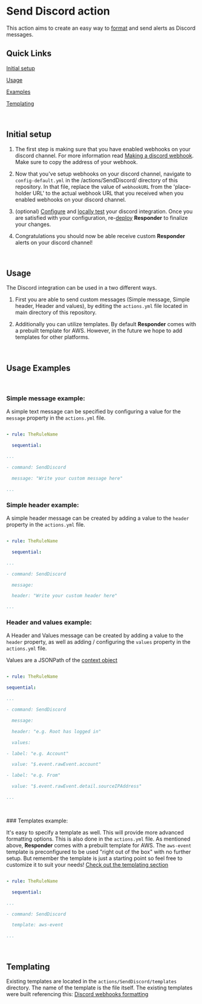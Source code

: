 # Send Discord action


This action aims to create an easy way to [format](https://birdie0.github.io/discord-webhooks-guide/discord_webhook.html) and send alerts as Discord messages.

## Quick Links
[Initial setup](#initial-setup)

[Usage](#usage)

[Examples](#usage-examples)

[Templating](#templating)

<p>&nbsp;</p>

## Initial setup

  

1. The first step is making sure that you have enabled webhooks on your discord channel. For more information read [Making a discord webhook](https://support.discord.com/hc/en-us/articles/228383668-Intro-to-Webhooks). Make sure to copy the address of your webhook. 

  

2. Now that you've setup webhooks on your discord channel, navigate to `config-default.yml` in the /actions/SendDiscord/ directory of this repository. In that file, replace the value of `webhookURL` from the 'place-holder URL' to the actual webhook URL that you received when you enabled webhooks on your discord channel.

  

3. (optional) [Configure](#usage) and [locally test](../../README.md#testing-your-configuration) your discord integration. Once you are satisfied with your configuration, re-[deploy](../../README.md#deploy) **Responder** to finalize your changes.





4. Congratulations you should now be able receive custom **Responder** alerts on your discord channel!
	
  <p>&nbsp;</p>


## Usage

The Discord integration can be used in a two different ways. 

1. First you are able to send custom messages (Simple message, Simple header, Header and values), by editing the `actions.yml` file located in main directory of this repository. 

2. Additionally you can utilize templates. By default **Responder** comes with a prebuilt template for AWS. However, in the future we hope to add templates for other platforms. 

<p>&nbsp;</p>

## Usage Examples
<p>&nbsp;</p>

### Simple message example:

A simple text message can be specified by configuring a value for the `message` property in the `actions.yml` file.

```yml

- rule: TheRuleName

  sequential:

...

- command: SendDiscord

  message: "Write your custom message here"

...

```

  

### Simple header example:

A simple header message can be created by adding a value to the `header` property in the `actions.yml` file.

```yml

- rule: TheRuleName

  sequential:

...

- command: SendDiscord

  message:

  header: "Write your custom header here"

...

```

  

### Header and values example:

A Header and Values message can be created by adding a value to the `header` property, as well as adding / configuring the `values` property in the `actions.yml` file. 

Values are a JSONPath of the [context object]()

```yml

- rule: TheRuleName

sequential:

...

- command: SendDiscord

  message:

  header: "e.g. Root has logged in"

  values:

- label: "e.g. Account"

  value: "$.event.rawEvent.account"

- label: "e.g. From"

  value: "$.event.rawEvent.detail.sourceIPAddress"

...

```

  
<p>&nbsp;</p>
### Templates example:

It's easy to specify a template as well. This will provide more advanced formatting options. This is also done in the `actions.yml` file. 
As mentioned above, **Responder** comes with a prebuilt template for AWS. 
The `aws-event` template is preconfigured to be used "right out of the box" with no further setup. But remember the template is just a starting point so feel free to customize it to suit your needs!
[Check out the templating section](#templating) 


```yml

- rule: TheRuleName

  sequential:

...

- command: SendDiscord

  template: aws-event

...

```

<p>&nbsp;</p>

## Templating

Existing templates are located in the `actions/SendDiscord/templates` directory. The name of the template is the file itself. 
The existing templates were built referencing this: [Discord webhooks formatting](https://birdie0.github.io/discord-webhooks-guide/discord_webhook.html) 






